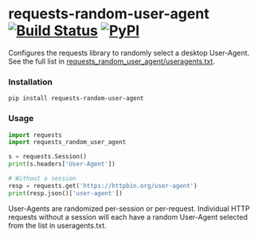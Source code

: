# requests-random-user-agent [![Build Status](https://travis-ci.org/DavidWittman/requests-random-user-agent.svg?branch=master)](https://travis-ci.org/DavidWittman/requests-random-user-agent) [![PyPI](https://img.shields.io/pypi/v/requests-random-user-agent.svg)](https://pypi.org/project/requests-random-user-agent/)

Configures the requests library to randomly select a desktop User-Agent. See the full list in [requests_random_user_agent/useragents.txt](requests_random_user_agent/useragents.txt).

### Installation

```
pip install requests-random-user-agent
```

### Usage

``` python
import requests
import requests_random_user_agent

s = requests.Session()
print(s.headers['User-Agent'])

# Without a session
resp = requests.get('https://httpbin.org/user-agent')
print(resp.json()['user-agent'])
```

User-Agents are randomized per-session or per-request. Individual HTTP requests without a session will each have a random User-Agent selected from the list in useragents.txt.
